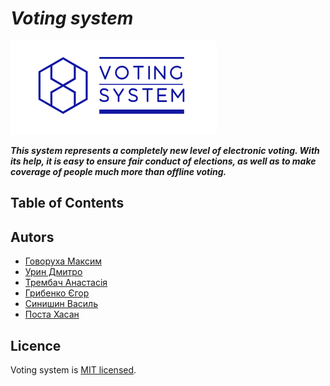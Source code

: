 # ***Voting system***

 ![Logo](https://github.com/MaksGovor/Images/blob/master/Voting-system/VotingLogo1.png)

  ***This system represents a completely new level of electronic voting. With its help, it is easy to ensure fair conduct of elections, as well as to make coverage of people much more than offline voting.***

## **Table of Contents**

## **Autors**

 * [Говоруха Максим](https://github.com/MaksGovor)
 * [Урин Дмитро](https://github.com/tedi4t)
 * [Трембач Анастасія](https://github.com/Anastasia-Tre)
 * [Грибенко Єгор](https://github.com/YAGoOaR)
 * [Синишин Василь](https://github.com/Volitair)
 * [Поста Хасан](https://github.com/hasanposta)

## **Licence**

Voting system is [MIT licensed](https://github.com/JSoftware-IP-93-group-2/Voting-system/blob/master/LICENSE).